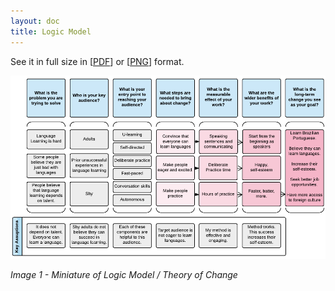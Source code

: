 ```yaml
---
layout: doc
title: Logic Model
---
```


See it in full size in [[PDF](https://drive.google.com/open?id=0B-D7NHTmyc54YjQ5ZXpOZjY5WVE)] or [[PNG](https://drive.google.com/open?id=0B-D7NHTmyc54eDBraWhBeEptTmM)] format.

![image alt text](image_0.png)

*Image 1 - Miniature of Logic Model / Theory of Change*